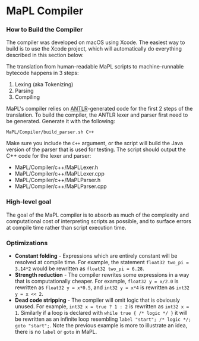 # MaPL Compiler

### How to Build the Compiler

The compiler was developed on macOS using Xcode. The easiest way to build is to use the Xcode project, which will automatically do everything described in this section below.

The translation from human-readable MaPL scripts to machine-runnable bytecode happens in 3 steps:

1. Lexing (aka Tokenizing)
2. Parsing
3. Compiling

MaPL's compiler relies on [ANTLR](https://www.antlr.org/)-generated code for the first 2 steps of the translation. To build the compiler, the ANTLR lexer and parser first need to be generated. Generate it with the following:
```
MaPL/Compiler/build_parser.sh C++
```
Make sure you include the `C++` argument, or the script will build the Java version of the parser that is used for testing. The script should output the C++ code for the lexer and parser:

* MaPL/Compiler/c++/MaPLLexer.h
* MaPL/Compiler/c++/MaPLLexer.cpp
* MaPL/Compiler/c++/MaPLParser.h
* MaPL/Compiler/c++/MaPLParser.cpp

### High-level goal
The goal of the MaPL compiler is to absorb as much of the complexity and computational cost of interpreting scripts as possible, and to surface errors at compile time rather than script execution time.

### Optimizations

* **Constant folding** - Expressions which are entirely constant will be resolved at compile time. For example, the statement `float32 two_pi = 3.14*2` would be rewritten as `float32 two_pi = 6.28`.
* **Strength reduction** - The compiler rewrites some expressions in a way that is computationally cheaper. For example, `float32 y = x/2.0` is rewritten as `float32 y = x*0.5`, and `int32 y = x*4` is rewritten as `int32 y = x << 2`.
* **Dead code stripping** - The compiler will omit logic that is obviously unused. For example, `int32 x = true ? 1 : 2` is rewritten as `int32 x = 1`. Similarly if a loop is declared with `while true { /* logic */ }` it will be rewritten as an infinite loop resembling `label "start"; /* logic */; goto "start";`. Note the previous example is more to illustrate an idea, there is no `label` or `goto` in MaPL.
